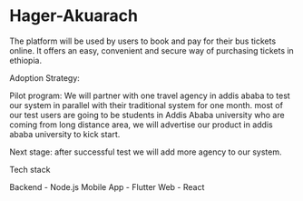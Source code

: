 # Hager-Akuarach

The platform will be used by users to book and pay for their bus tickets online. It offers an easy, convenient and secure way of purchasing tickets in ethiopia. 

Adoption Strategy:

  Pilot program:
    We will partner with one travel agency in addis ababa to test our system in parallel with their traditional system for one month. most of our test users are going to be students in Addis Ababa university who are coming from long distance area, we will advertise our product in addis ababa university to kick start.
    
  Next stage:
    after successful test we will add more agency to our system.
 
Tech stack

  Backend - Node.js
  Mobile App - Flutter
  Web - React

